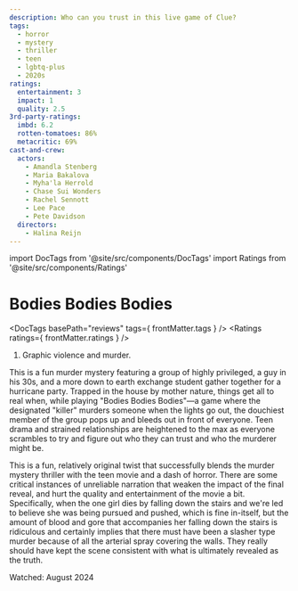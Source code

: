 ```yaml
---
description: Who can you trust in this live game of Clue?
tags:
  - horror
  - mystery
  - thriller
  - teen
  - lgbtq-plus
  - 2020s
ratings:
  entertainment: 3
  impact: 1
  quality: 2.5
3rd-party-ratings:
  imbd: 6.2
  rotten-tomatoes: 86%
  metacritic: 69%
cast-and-crew:
  actors:
    - Amandla Stenberg
    - Maria Bakalova
    - Myha'la Herrold
    - Chase Sui Wonders
    - Rachel Sennott
    - Lee Pace
    - Pete Davidson
  directors:
    - Halina Reijn
---
```

import DocTags from '@site/src/components/DocTags'
import Ratings from '@site/src/components/Ratings'

# Bodies Bodies Bodies

<DocTags basePath="reviews" tags={ frontMatter.tags } />
<Ratings ratings={ frontMatter.ratings } />

<trigger-warning>
  <ol>
    <li>Graphic violence and murder.</li>
  </ol>
</trigger-warning>

This is a fun murder mystery featuring a group of highly privileged, a guy in his 30s, and a more down to earth exchange student gather together for a hurricane party. Trapped in the house by mother nature, things get all to real when, while playing "Bodies Bodies Bodies"—a game where the designated "killer" murders someone when the lights go out, the douchiest member of the group pops up and bleeds out in front of everyone. Teen drama and strained relationships are heightened to the max as everyone scrambles to try and figure out who they can trust and who the murderer might be.

This is a fun, relatively original twist that successfully blends the murder mystery thriller with the teen movie and a dash of horror. There are some critical instances of unreliable narration that weaken the impact of the final reveal, and hurt the quality and entertainment of the movie a bit. <span class="major-spoiler">Specifically, when the one girl dies by falling down the stairs and we're led to believe she was being pursued and pushed, which is fine in-itself, but the amount of blood and gore that accompanies her falling down the stairs is ridiculous and certainly implies that there must have been a slasher type murder because of all the arterial spray covering the walls. They really should have kept the scene consistent with what is ultimately revealed as the truth.</span>

Watched: August 2024
